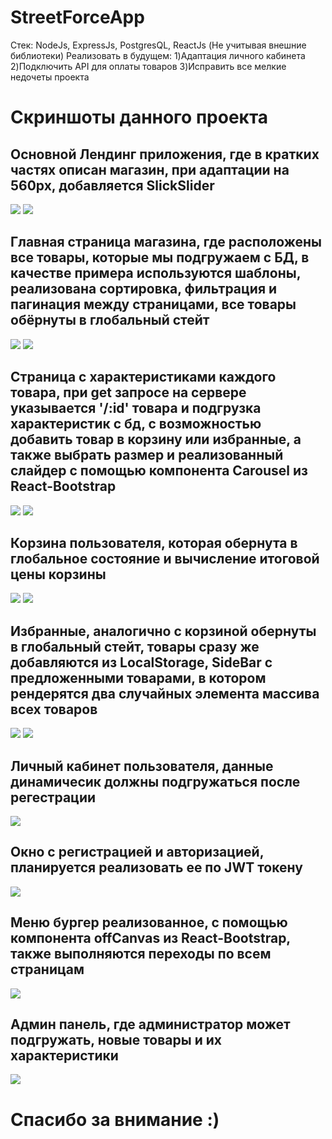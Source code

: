 # StreetForceApp 
Стек: NodeJs, ExpressJs, PostgresQL, ReactJs (Не учитывая внешние библиотеки)
Реализовать в будущем: 
                      1)Адаптация личного кабинета
                      2)Подключить API для оплаты товаров
                      3)Исправить все мелкие недочеты проекта
# Скриншоты данного проекта

<h2>Основной Лендинг приложения, где в кратких частях описан магазин, при адаптации на 560px, добавляется SlickSlider</h2>
<img src="https://github.com/flavokrkkk/StreetForceApp/blob/main/scrins/2024-02-20_23-13-36.png">
<img src="https://github.com/flavokrkkk/StreetForceApp/blob/main/scrins/2024-02-20_23-16-52.png">


<h2>Главная страница магазина, где расположены все товары, которые мы подгружаем с БД, в качестве примера используются шаблоны, реализована сортировка, фильтрация и пагинация между страницами, все товары обёрнуты в глобальный стейт</h2>
<img src="https://github.com/flavokrkkk/StreetForceApp/blob/main/scrins/2024-02-20_23-13-55.png">
<img src="https://github.com/flavokrkkk/StreetForceApp/blob/main/scrins/2024-02-20_23-14-04.png">


<h2>Страница с характеристиками каждого товара, при get запросе на сервере указывается '/:id' товара и подгрузка характеристик с бд, с возможностью добавить товар в корзину или избранные, а также выбрать размер и реализованный слайдер с помощью компонента Carousel из
  React-Bootstrap
</h2>
<img src="https://github.com/flavokrkkk/StreetForceApp/blob/main/scrins/2024-02-20_23-14-57.png">
<img src="https://github.com/flavokrkkk/StreetForceApp/blob/main/scrins/2024-02-20_23-15-15.png">


<h2>Корзина пользователя, которая обернута в глобальное состояние и вычисление итоговой цены корзины</h2>
<img src="https://github.com/flavokrkkk/StreetForceApp/blob/main/scrins/2024-02-20_23-15-22.png">
<img src="https://github.com/flavokrkkk/StreetForceApp/blob/main/scrins/2024-02-20_23-19-10.png">


<h2>Избранные, аналогично с корзиной обернуты в глобальный стейт, товары сразу же добавляются из LocalStorage, SideBar с предложенными товарами, в котором рендерятся два случайных элемента массива всех товаров</h2>
<img src="https://github.com/flavokrkkk/StreetForceApp/blob/main/scrins/2024-02-20_23-15-50.png">
<img src="https://github.com/flavokrkkk/StreetForceApp/blob/main/scrins/2024-02-20_23-16-08.png">

<h2>Личный кабинет пользователя, данные динамичесик должны подгружаться после регестрации</h2>
<img src="https://github.com/flavokrkkk/StreetForceApp/blob/main/scrins/2024-02-20_23-16-36.png"/>

<h2>Окно с регистрацией и авторизацией, планируется реализовать ее по JWT токену</h2>
<img src="https://github.com/flavokrkkk/StreetForceApp/blob/main/scrins/2024-02-20_23-18-22.png"/>

<h2>Меню бургер реализованное, с помощью компонента offCanvas из React-Bootstrap, также выполняются переходы по всем страницам</h2>
<img src="https://github.com/flavokrkkk/StreetForceApp/blob/main/scrins/2024-02-20_23-17-31.png"/>

<h2>Админ панель, где администратор может подгружать, новые товары и их характеристики</h2>
<img src="https://github.com/flavokrkkk/StreetForceApp/blob/main/scrins/2024-02-21_00-36-11.png"/>

<h1>Спасибо за внимание :)</h1>
















